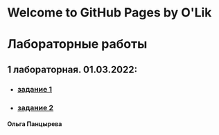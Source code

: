 
# Welcome to GitHub Pages by O'Lik

# Лабораторные работы
## 1 лабораторная. 01.03.2022:
* ### [задание 1](https://olyapancyreva.github.io/web/math.xml)
* ### [задание 2]()


<h4 id="author" title="GossJS">Ольга Панцырева</h4>